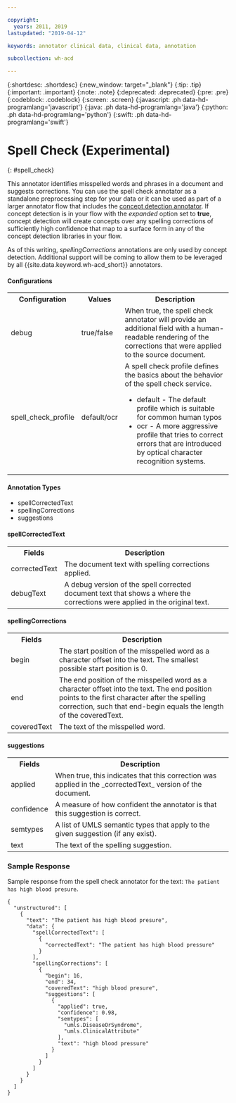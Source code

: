 ```yaml
---

copyright:
  years: 2011, 2019
lastupdated: "2019-04-12"

keywords: annotator clinical data, clinical data, annotation

subcollection: wh-acd

---
```


{:shortdesc: .shortdesc}
{:new_window: target="_blank"}
{:tip: .tip}
{:important: .important}
{:note: .note}
{:deprecated: .deprecated}
{:pre: .pre}
{:codeblock: .codeblock}
{:screen: .screen}
{:javascript: .ph data-hd-programlang='javascript'}
{:java: .ph data-hd-programlang='java'}
{:python: .ph data-hd-programlang='python'}
{:swift: .ph data-hd-programlang='swift'}

# Spell Check (Experimental)
{: #spell_check}

This annotator identifies misspelled words and phrases in a document and suggests corrections.  You can use the spell check annotator as a standalone preprocessing step for your data or it can be used as part of a larger annotator flow that includes the [concept detection annotator](wh-acd?topic=wh-acd-concept_detection#concept_detection).  If concept detection is in your flow with the _expanded_ option set to **true**, concept detection will create concepts over any spelling corrections of sufficiently high confidence that map to a surface form in any of the concept detection libraries in your flow.

As of this writing, *spellingCorrections* annotations are only used by concept detection.  Additional support will be coming to allow them to be leveraged by all  {{site.data.keyword.wh-acd_short}} annotators.

#### Configurations

<table>
  <tr>
    <th>Configuration</th>
    <th>Values</th>
    <th>Description</th>
  </tr>
  <tr>
    <td>debug</td>
    <td>true/false</td>
    <td>When true, the spell check annotator will provide an additional field with a human-readable rendering of the corrections that were applied to the source document.</td>
  </tr>
  <tr>
    <td>spell_check_profile</td>
    <td>default/ocr</td>
    <td>A spell check profile defines the basics about the behavior of the spell check service.
      <ul>
      <li>default - The default profile which is suitable for common human typos</li>
      <li>ocr - A more aggressive profile that tries to correct errors that are introduced by optical character recognition systems.</li>
      </ul>
    </td>
  </tr>
</table>

#### Annotation Types

* spellCorrectedText
* spellingCorrections
* suggestions

#### spellCorrectedText

<table>
  <tr>
    <th>Fields</th>
    <th>Description</th>
  </tr>
  <tr>
    <td>correctedText</td>
    <td>The document text with spelling corrections applied.</td>
  </tr>
  <tr>
    <td>debugText</td>
    <td>A debug version of the spell corrected document text that shows a where the corrections were applied in the original text.</td>
  </tr>
</table>

#### spellingCorrections

<table>
  <tr>
    <th>Fields</th>
    <th>Description</th>
  </tr>
  <tr>
    <td>begin</td>
    <td>The start position of the misspelled word as a character offset into the text.  The smallest possible start position is 0.</td>
  </tr>
  <tr>
    <td>end</td>
    <td>The end position of the misspelled word as a character offset into the text.  The end position points to the first character after the spelling correction, such that end-begin equals the length of the coveredText.</td>
  </tr>
  <tr>
    <td>coveredText</td>
    <td>The text of the misspelled word.</td>
  </tr>
</table>

#### suggestions

<table>
  <tr>
    <th>Fields</th>
    <th>Description</th>
  </tr>
  <tr>
    <td>applied</td>
    <td>When true, this indicates that this correction was applied in the _correctedText_ version of the document.</td>
  </tr>
  <tr>
    <td>confidence</td>
    <td>A measure of how confident the annotator is that this suggestion is correct.</td>
  </tr>
  <tr>
    <td>semtypes</td>
    <td>A list of UMLS semantic types that apply to the given suggestion (if any exist).</td>
  </tr>
  <tr>
    <td>text</td>
    <td>The text of the spelling suggestion.</td>
  </tr>
</table>

### Sample Response

Sample response from the spell check annotator for the text: `The patient has high blood presure`.

```
{
  "unstructured": [
    {
      "text": "The patient has high blood presure",
      "data": {
        "spellCorrectedText": [
          {
            "correctedText": "The patient has high blood pressure"
          }
        ],
        "spellingCorrections": [
          {
            "begin": 16,
            "end": 34,
            "coveredText": "high blood presure",
            "suggestions": [
              {
                "applied": true,
                "confidence": 0.98,
                "semtypes": [
                  "umls.DiseaseOrSyndrome",
                  "umls.ClinicalAttribute"
                ],
                "text": "high blood pressure"
              }
            ]
          }
        ]
      }
    }
  ]
}
```
